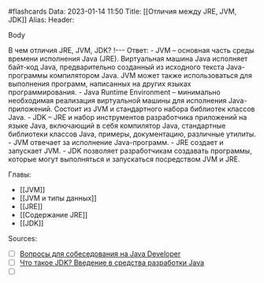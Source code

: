 #flashcards
Data: 2023-01-14 11:50
Title: [[Отличия между JRE, JVM, JDK]]
Alias:
Header:



Body




В чем отличия JRE, JVM, JDK?
!---
Ответ:
	- JVM – основная часть среды времени исполнения Java (JRE). Виртуальная машина Java исполняет байт-код Java, предварительно созданный из исходного текста Java-программы компилятором Java. JVM может также использоваться для выполнения программ, написанных на других языках программирования.
	- Java Runtime Environment – минимально необходимая реализация виртуальной машины для исполнения Java-приложений. Состоит из JVM и стандартного набора библиотек классов Java.
	- JDK – JRE и набор инструментов разработчика приложений на языке Java, включающий в себя компилятор Java, стандартные библиотеки классов Java, примеры, документацию, различные утилиты.
	- JVM отвечает за исполнение Java-программ.
	-  JRE создает и запускает JVM.
	-  JDK позволяет разработчикам создавать программы, которые могут выполняться и запускаться посредством JVM и JRE.
<!--SR:!2023-03-12,1,270-->




Главы:
- [[JVM]]
- [[JVM и типы данных]]
- [[JRE]]
- [[Содержание JRE]]
- [[JDK]]


Sources:
- [ ] [Вопросы для собеседования на Java Developer](https://github.com/enhorse/java-interview/blob/master/README.md#%D0%9E%D0%9E%D0%9F)
- [ ] [Что такое JDK? Введение в средства разработки Java](https://topjava.ru/blog/what-is-the-jdk)
- [ ] []()

